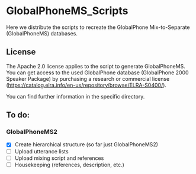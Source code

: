 # GlobalPhoneMS_Scripts
Here we distribute the scripts to recreate the GlobalPhone Mix-to-Separate (GlobalPhoneMS) databases.

## License
The Apache 2.0 license applies to the script to generate GlobalPhoneMS. You can get access to the used GlobalPhone database (GlobalPhone 2000 Speaker Package) by purchasing a research or commercial license (https://catalog.elra.info/en-us/repository/browse/ELRA-S0400/).

You can find further information in the specific directory.  

## To do:
### GlobalPhoneMS2
- [x] Create hierarchical structure (so far just GlobalPhoneMS2)
- [ ] Upload utterance lists
- [ ] Upload mixing script and references
- [ ] Housekeeping (references, description, etc.)
